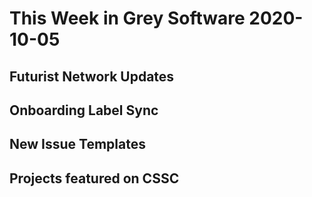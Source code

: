 # This Week in Grey Software 2020-10-05

## Futurist Network Updates

## Onboarding Label Sync

## New Issue Templates

## Projects featured on CSSC
